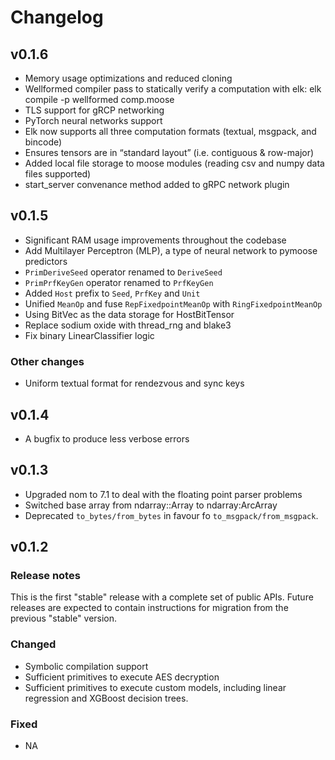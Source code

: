 # Changelog

## v0.1.6
- Memory usage optimizations and reduced cloning
- Wellformed compiler pass to statically verify a computation with elk: elk compile -p wellformed comp.moose
- TLS support for gRCP networking
- PyTorch neural networks support
- Elk now supports all three computation formats (textual, msgpack, and bincode)
- Ensures tensors are in “standard layout” (i.e. contiguous & row-major)
- Added local file storage to moose modules (reading csv and numpy data files supported)
- start_server convenance method added to gRPC network plugin

## v0.1.5

- Significant RAM usage improvements throughout the codebase
- Add Multilayer Perceptron (MLP), a type of neural network to pymoose predictors
- `PrimDeriveSeed` operator renamed to `DeriveSeed`
- `PrimPrfKeyGen` operator renamed to `PrfKeyGen`
- Added `Host` prefix to `Seed`, `PrfKey` and `Unit`
- Unified `MeanOp` and fuse `RepFixedpointMeanOp` with `RingFixedpointMeanOp`
- Using BitVec as the data storage for HostBitTensor
- Replace sodium oxide with thread_rng and blake3
- Fix binary LinearClassifier logic

### Other changes

- Uniform textual format for rendezvous and sync keys

## v0.1.4

- A bugfix to produce less verbose errors

## v0.1.3

- Upgraded nom to 7.1 to deal with the floating point parser problems
- Switched base array from ndarray::Array to ndarray:ArcArray
- Deprecated `to_bytes/from_bytes` in favour fo `to_msgpack/from_msgpack`.

## v0.1.2

### Release notes

This is the first "stable" release with a complete set of public APIs.
Future releases are expected to contain instructions for migration from the previous "stable" version.

### Changed

- Symbolic compilation support
- Sufficient primitives to execute AES decryption
- Sufficient primitives to execute custom models, including linear regression and XGBoost decision trees.

### Fixed

- NA
